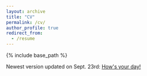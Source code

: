 ```yaml
---
layout: archive
title: "CV"
permalink: /cv/
author_profile: true
redirect_from:
  - /resume
---
```


{% include base_path %}

Newest version updated on Sept. 23rd: [How's your day!](https://vincentcaiwu.github.io/files/CV.pdf)